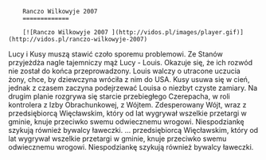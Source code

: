 
        Ranczo Wilkowyje 2007 
        =============
        
        [![Ranczo Wilkowyje 2007 ](http://vidos.pl/images/player.gif)](http://vidos.pl/ranczo-wilkowyje-2007)
        
        
 Lucy i Kusy muszą stawić czoło sporemu problemowi. Ze Stanów przyjeżdża nagle tajemniczy mąż Lucy - Louis. Okazuje się, że ich rozwód nie został do końca przeprowadzony. Louis walczy o utracone uczucia żony, chce, by dziewczyna wróciła z nim do USA. Kusy usuwa się w cień, jednak z czasem zaczyna podejrzewać Louisa o niezbyt czyste zamiary. Na drugim planie rozgrywa się starcie przebiegłego Czerepacha, w roli kontrolera z Izby Obrachunkowej, z Wójtem. Zdesperowany Wójt, wraz z przedsiębiorcą Więcławskim, który od lat wygrywał wszelkie przetargi w gminie, knuje przeciwko swemu odwiecznemu wrogowi. Niespodziankę szykują również bywalcy ławeczki.  ... przedsiębiorcą Więcławskim, który od lat wygrywał wszelkie przetargi w gminie, knuje przeciwko swemu odwiecznemu wrogowi. Niespodziankę szykują również bywalcy ławeczki.
    
